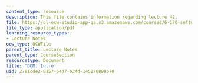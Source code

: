 ```yaml
---
content_type: resource
description: This file contains information regarding lecture 42.
file: https://ol-ocw-studio-app-qa.s3.amazonaws.com/courses/6-170-software-studio-spring-2013/2781cde2015754d7b34d145270898b70_MIT6_170S13_42-dom-intro.pdf
file_type: application/pdf
learning_resource_types:
- Lecture Notes
ocw_type: OCWFile
parent_title: Lecture Notes
parent_type: CourseSection
resourcetype: Document
title: 'DOM: Intro'
uid: 2781cde2-0157-54d7-b34d-145270898b70
---
```

